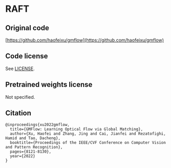 # RAFT

## Original code

[https://github.com/haofeixu/gmflow](https://github.com/haofeixu/gmflow)

## Code license

See [LICENSE](LICENSE).

## Pretrained weights license

Not specified.

## Citation

```
@inproceedings{xu2022gmflow,
  title={GMFlow: Learning Optical Flow via Global Matching},
  author={Xu, Haofei and Zhang, Jing and Cai, Jianfei and Rezatofighi, Hamid and Tao, Dacheng},
  booktitle={Proceedings of the IEEE/CVF Conference on Computer Vision and Pattern Recognition},
  pages={8121-8130},
  year={2022}
}
```